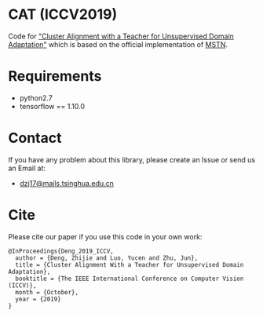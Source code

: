 # CAT (ICCV2019)
Code for ["Cluster Alignment with a Teacher for Unsupervised Domain Adaptation"](http://openaccess.thecvf.com/content_ICCV_2019/papers/Deng_Cluster_Alignment_With_a_Teacher_for_Unsupervised_Domain_Adaptation_ICCV_2019_paper.pdf) which is based on the official implementation of [MSTN](https://github.com/Mid-Push/Moving-Semantic-Transfer-Network).

# Requirements
- python2.7
- tensorflow == 1.10.0

# Contact
If you have any problem about this library, please create an Issue or send us an Email at:
- dzj17@mails.tsinghua.edu.cn

# Cite
Please cite our paper if you use this code in your own work:
```
@InProceedings{Deng_2019_ICCV,
  author = {Deng, Zhijie and Luo, Yucen and Zhu, Jun},
  title = {Cluster Alignment With a Teacher for Unsupervised Domain Adaptation},
  booktitle = {The IEEE International Conference on Computer Vision (ICCV)},
  month = {October},
  year = {2019}
}
```
